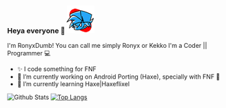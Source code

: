 ### Heya everyone 👋 ![Img-FNF-Icon](img/icon64.png)
I'm RonyxDumb! You can call me simply Ronyx or Kekko
I'm a Coder || Programmer 💻

- ✨️ I code something for FNF
- 🔭 I’m currently working on Android Porting (Haxe), specially with FNF 📱
- 🌱 I’m currently learning Haxe|Haxeflixel

![Github Stats](https://github-readme-stats.vercel.app/api?username=RonyxDumb&theme=radical)
[![Top Langs](https://github-readme-stats.vercel.app/api/top-langs/?username=RonyxDumb&layout=compact)](https://github.com/anuraghazra/github-readme-stats)

